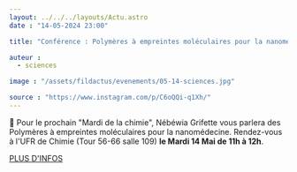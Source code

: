 ```yaml
---
layout: ../../../layouts/Actu.astro
date : "14-05-2024 23:00"

title: "Conférence : Polymères à empreintes moléculaires pour la nanomédecine"

auteur :
  - sciences

image : "/assets/fildactus/evenements/05-14-sciences.jpg"

source : "https://www.instagram.com/p/C6oQQi-q1Xh/"
---
```


💬 Pour le prochain "Mardi de la chimie", Nébéwia Grifette vous parlera des Polymères à empreintes moléculaires pour la nanomédecine. Rendez-vous à l'UFR de Chimie (Tour 56-66 salle 109) __le Mardi 14 Mai de 11h à 12h__.

[PLUS D'INFOS](https://sciences.sorbonne-universite.fr/evenements/les-mardis-de-la-chimie-nebewia-grifette-polymeres-empreintes-moleculaires-pour-la)